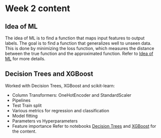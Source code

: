# Week 2 content
## Idea of ML
The idea of ML is to find a function that maps input features to output labels. The goal is to find a function that generalizes well to unseen data. This is done by minimizing the loss function, which measures the distance between the true function and the approximated function. Refer to [Idea of ML](./IdeaOfML.md) for more details.

## Decision Trees and XGBoost
Worked with Decision Trees, XGBoost and scikit-learn:
- Column Transformers: OneHotEncoder and StandardScaler
- Pipelines
- Test Train split
- Various metrics for regression and classification
- Model fitting
- Parameters vs Hyperparameters
- Feature importance
Refer to notebooks [Decision Trees](./DT.ipynb) and [XGBoost](./XGB.ipynb) for the content.